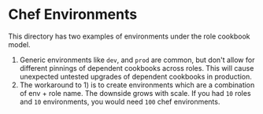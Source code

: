 # Chef Environments

This directory has two examples of environments under the role cookbook model.

1) Generic environments like `dev`, and `prod` are common, but don't allow for different pinnings of dependent cookbooks across roles.  This will cause unexpected untested upgrades of dependent cookbooks in production.
2) The workaround to 1) is to create environments which are a combination of env + role name.  The downside grows with scale.  If you had `10` roles and `10` environments, you would need `100` chef environments.
